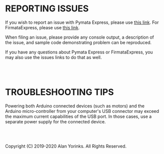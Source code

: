 # REPORTING ISSUES

If you wish to report an issue with Pymata Express, please use
[this link](https://github.com/MrYsLab/pymata4/issues).
For FirmataExpress, please use [this link](https://github.com/MrYsLab/FirmataExpress/issues).

When filing an issue, please provide any console output, a description of the 
issue, and sample code demonstrating problem can be reproduced.

If you have any questions about Pymata Express or FirmataExpress, you
may also use the issues links to do that as well.

<br>
<br>


# TROUBLESHOOTING TIPS

Powering both Arduino connected devices (such as motors) and the Arduino micro-controller
from your computer's USB connector
may exceed the maximum current capabilities of the USB port.
In those cases, use a separate power supply for the
connected device.



<br>
<br>


Copyright (C) 2019-2020 Alan Yorinks. All Rights Reserved.